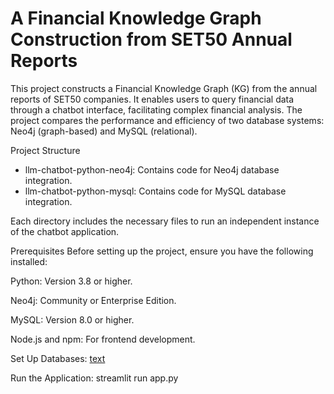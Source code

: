 # A Financial Knowledge Graph Construction from SET50 Annual Reports

This project constructs a Financial Knowledge Graph (KG) from the annual reports of SET50 companies. It enables users to query financial data through a chatbot interface, facilitating complex financial analysis. The project compares the performance and efficiency of two database systems: Neo4j (graph-based) and MySQL (relational).


Project Structure

 * llm-chatbot-python-neo4j: Contains code for Neo4j database integration.
 * llm-chatbot-python-mysql: Contains code for MySQL database integration.

Each directory includes the necessary files to run an independent instance of the chatbot application.

Prerequisites
Before setting up the project, ensure you have the following installed:

Python: Version 3.8 or higher.

Neo4j: Community or Enterprise Edition.

MySQL: Version 8.0 or higher.

Node.js and npm: For frontend development.

Set Up Databases:
[text](https://github.com/naphattha/A-Financial-Knowledge-Graph-SET50-Annual-Reports-database)

Run the Application:
streamlit run app.py